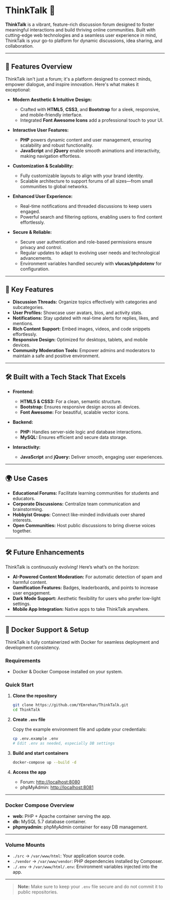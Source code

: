# ThinkTalk 🌟

**ThinkTalk** is a vibrant, feature-rich discussion forum designed to foster meaningful interactions and build thriving online communities. Built with cutting-edge web technologies and a seamless user experience in mind, ThinkTalk is your go-to platform for dynamic discussions, idea sharing, and collaboration.

---

## 🚀 Features Overview

ThinkTalk isn't just a forum; it's a platform designed to connect minds, empower dialogue, and inspire innovation. Here's what makes it exceptional:

- **Modern Aesthetic & Intuitive Design:**
  - Crafted with **HTML5**, **CSS3**, and **Bootstrap** for a sleek, responsive, and mobile-friendly interface.
  - Integrated **Font Awesome Icons** add a professional touch to your UI.

- **Interactive User Features:**
  - **PHP** powers dynamic content and user management, ensuring scalability and robust functionality.
  - **JavaScript** and **jQuery** enable smooth animations and interactivity, making navigation effortless.

- **Customization & Scalability:**
  - Fully customizable layouts to align with your brand identity.
  - Scalable architecture to support forums of all sizes—from small communities to global networks.

- **Enhanced User Experience:**
  - Real-time notifications and threaded discussions to keep users engaged.
  - Powerful search and filtering options, enabling users to find content effortlessly.

- **Secure & Reliable:**
  - Secure user authentication and role-based permissions ensure privacy and control.
  - Regular updates to adapt to evolving user needs and technological advancements.
  - Environment variables handled securely with **vlucas/phpdotenv** for configuration.

---

## 🔑 Key Features

- **Discussion Threads:** Organize topics effectively with categories and subcategories.  
- **User Profiles:** Showcase user avatars, bios, and activity stats.  
- **Notifications:** Stay updated with real-time alerts for replies, likes, and mentions.  
- **Rich Content Support:** Embed images, videos, and code snippets effortlessly.  
- **Responsive Design:** Optimized for desktops, tablets, and mobile devices.  
- **Community Moderation Tools:** Empower admins and moderators to maintain a safe and positive environment.

---

## 🛠 Built with a Tech Stack That Excels

- **Frontend:**
  - **HTML5 & CSS3:** For a clean, semantic structure.
  - **Bootstrap:** Ensures responsive design across all devices.
  - **Font Awesome:** For beautiful, scalable vector icons.

- **Backend:**
  - **PHP:** Handles server-side logic and database interactions.
  - **MySQL:** Ensures efficient and secure data storage.

- **Interactivity:**
  - **JavaScript** and **jQuery:** Deliver smooth, engaging user experiences.

---

## 🌍 Use Cases

- **Educational Forums:** Facilitate learning communities for students and educators.  
- **Corporate Discussions:** Centralize team communication and brainstorming.  
- **Hobbyist Groups:** Connect like-minded individuals over shared interests.  
- **Open Communities:** Host public discussions to bring diverse voices together.

---

## 🛠 Future Enhancements

ThinkTalk is continuously evolving! Here’s what’s on the horizon:

- **AI-Powered Content Moderation:** For automatic detection of spam and harmful content.  
- **Gamification Features:** Badges, leaderboards, and points to increase user engagement.  
- **Dark Mode Support:** Aesthetic flexibility for users who prefer low-light settings.  
- **Mobile App Integration:** Native apps to take ThinkTalk anywhere.  

---

## 🐳 Docker Support & Setup

ThinkTalk is fully containerized with Docker for seamless deployment and development consistency.

### Requirements

- Docker & Docker Compose installed on your system.

### Quick Start

1. **Clone the repository**

   ```bash
   git clone https://github.com/YEmrehan/ThinkTalk.git
   cd ThinkTalk
   ```

2. **Create `.env` file**

   Copy the example environment file and update your credentials:

   ```bash
   cp .env.example .env
   # Edit .env as needed, especially DB settings
   ```

3. **Build and start containers**

   ```bash
   docker-compose up --build -d
   ```

4. **Access the app**

   - Forum: [http://localhost:8080](http://localhost:8080)  
   - phpMyAdmin: [http://localhost:8081](http://localhost:8081)

---

### Docker Compose Overview

- **web:** PHP + Apache container serving the app.  
- **db:** MySQL 5.7 database container.  
- **phpmyadmin:** phpMyAdmin container for easy DB management.

---

### Volume Mounts

- `./src` → `/var/www/html`: Your application source code.  
- `./vendor` → `/var/www/vendor`: PHP dependencies installed by Composer.  
- `./.env` → `/var/www/html/.env`: Environment variables injected into the app.

---

> **Note:** Make sure to keep your `.env` file secure and do not commit it to public repositories.